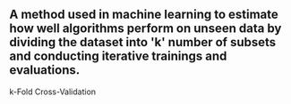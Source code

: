 A method used in machine learning to estimate how well algorithms perform on unseen data by dividing the dataset into 'k' number of subsets and conducting iterative trainings and evaluations.
---
k-Fold Cross-Validation
